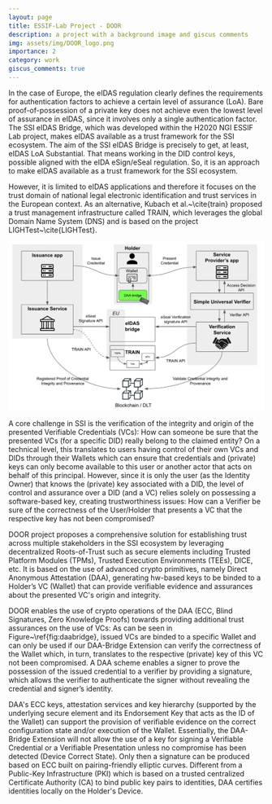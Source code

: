 ```yaml
---
layout: page
title: ESSIF-Lab Project - DOOR 
description: a project with a background image and giscus comments
img: assets/img/DOOR_logo.png
importance: 2
category: work
giscus_comments: true
---
```


In the case of Europe, the eIDAS regulation clearly defines the requirements for authentication factors to achieve a certain level of assurance (LoA). Bare proof-of-possession of a private key does not achieve even the lowest level of assurance in eIDAS, since it involves only a single authentication factor. The SSI eIDAS Bridge, which was developed within the H2020 NGI ESSIF Lab project, makes eIDAS available as a trust framework for the SSI ecosystem. The aim of the SSI eIDAS Bridge is precisely to get, at least, eIDAS LoA Substantial. That means working in the DID control keys, possible aligned with the eIDA eSign/eSeal regulation. So, it is an approach to make eIDAS available as a trust framework for the SSI ecosystem.

However, it is limited to eIDAS applications and therefore it focuses on the trust domain of national legal electronic identification and trust services in the European context. As an alternative, Kubach et al.~\cite{train} proposed a trust management infrastructure called TRAIN, which leverages the global Domain Name System (DNS) and is based on the project LIGHTest~\cite{LIGHTest}. 

<img src="/assets/img/DOOR_essif.png" width="700">

A core challenge in SSI is the verification of the integrity and origin of the presented Verifiable Credentials (VCs): How can someone be sure that the presented VCs (for a specific DID) really belong to the claimed entity?  On a technical level, this translates to users having control of their own VCs and DIDs through their Wallets which can ensure that credentials and (private) keys can only become available to this user or another actor that acts on behalf of this principal. However, since it is only the user (as the Identity Owner) that knows the (private) key associated with a DID, the level of control and assurance over a DID (and a VC) relies solely on possessing a software-based key, creating trustworthiness issues: How can a Verifier be sure of the correctness of the User/Holder that presents a VC that the respective key has not been compromised?

DOOR project proposes a comprehensive solution for establishing trust across multiple stakeholders in the SSI ecosystem by leveraging decentralized Roots-of-Trust such as secure elements including Trusted Platform Modules (TPMs), Trusted Execution Environments (TEEs), DICE, etc. It is based on the use of advanced crypto primitives, namely Direct Anonymous Attestation (DAA), generating hw-based keys to be binded to a Holder’s VC (Wallet) that can provide verifiable evidence and assurances about the presented VC's origin and integrity.

DOOR enables the use of crypto operations of the DAA (ECC, Blind Signatures, Zero Knowledge Proofs) towards providing additional trust assurances on the use of VCs: As can be seen in Figure~\ref{fig:daabridge}, issued VCs are binded to a specific Wallet and can only be used if our DAA-Bridge Extension can verify the correctness of the Wallet which, in turn, translates to the respective (private) key of this VC not been compromised. A DAA scheme enables a signer to prove the possession of the issued credential to a verifier by providing a signature, which allows the verifier to authenticate the signer without revealing the credential and signer’s identity.


DAA's ECC keys, attestation services and key hierarchy (supported by the underlying secure element and its Endorsement Key that acts as the ID of the Wallet) can support the provision of verifiable evidence on the correct configuration state and/or execution of the Wallet. Essentially, the DAA-Bridge Extension will not allow the use of a key for signing a Verifiable Credential or a Verifiable Presentation unless no compromise has been detected (Device Correct State). Only then a signature can be produced based on ECC built on pairing-friendly elliptic curves. Different from a Public-Key Infrastructure (PKI) which is based on a trusted centralized Certificate Authority (CA) to bind public key pairs to identities, DAA certifies identities locally on the Holder's Device.